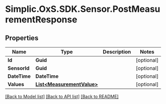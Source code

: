 # Simplic.OxS.SDK.Sensor.PostMeasurementResponse

## Properties

Name | Type | Description | Notes
------------ | ------------- | ------------- | -------------
**Id** | **Guid** |  | [optional] 
**SensorId** | **Guid** |  | [optional] 
**DateTime** | **DateTime** |  | [optional] 
**Values** | [**List&lt;MeasurementValue&gt;**](MeasurementValue.md) |  | [optional] 

[[Back to Model list]](../README.md#documentation-for-models) [[Back to API list]](../README.md#documentation-for-api-endpoints) [[Back to README]](../README.md)

